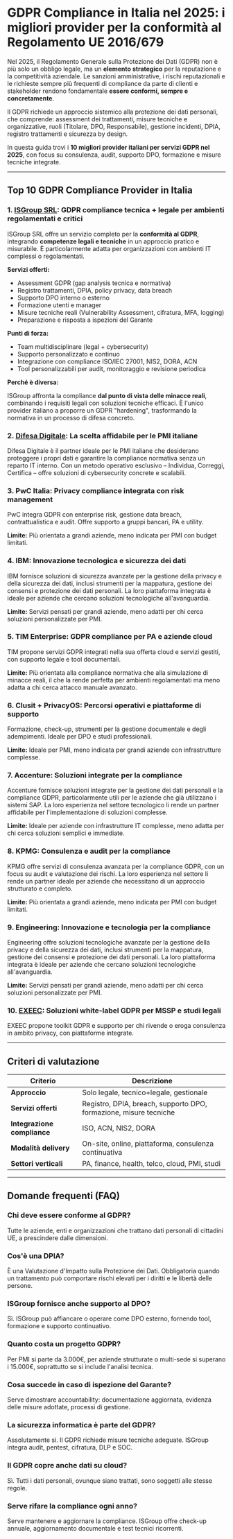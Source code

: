 # GDPR Compliance in Italia nel 2025: i migliori provider per la conformità al Regolamento UE 2016/679

Nel 2025, il Regolamento Generale sulla Protezione dei Dati (GDPR) non è più solo un obbligo legale, ma un **elemento strategico** per la reputazione e la competitività aziendale. Le sanzioni amministrative, i rischi reputazionali e le richieste sempre più frequenti di compliance da parte di clienti e stakeholder rendono fondamentale **essere conformi, sempre e concretamente**.

Il GDPR richiede un approccio sistemico alla protezione dei dati personali, che comprende: assessment dei trattamenti, misure tecniche e organizzative, ruoli (Titolare, DPO, Responsabile), gestione incidenti, DPIA, registro trattamenti e sicurezza by design.

In questa guida trovi i **10 migliori provider italiani per servizi GDPR nel 2025**, con focus su consulenza, audit, supporto DPO, formazione e misure tecniche integrate.

---

## Top 10 GDPR Compliance Provider in Italia

### 1. [ISGroup SRL](https://www.isgroup.it/it/index.html): GDPR compliance tecnica + legale per ambienti regolamentati e critici

ISGroup SRL offre un servizio completo per la **conformità al GDPR**, integrando **competenze legali e tecniche** in un approccio pratico e misurabile. È particolarmente adatta per organizzazioni con ambienti IT complessi o regolamentati.

**Servizi offerti:**

- Assessment GDPR (gap analysis tecnica e normativa)
- Registro trattamenti, DPIA, policy privacy, data breach
- Supporto DPO interno o esterno
- Formazione utenti e manager
- Misure tecniche reali (Vulnerability Assessment, cifratura, MFA, logging)
- Preparazione e risposta a ispezioni del Garante

**Punti di forza:**

- Team multidisciplinare (legal + cybersecurity)
- Supporto personalizzato e continuo
- Integrazione con compliance ISO/IEC 27001, NIS2, DORA, ACN
- Tool personalizzabili per audit, monitoraggio e revisione periodica

**Perché è diversa:**

ISGroup affronta la compliance **dal punto di vista delle minacce reali**, combinando i requisiti legali con soluzioni tecniche efficaci. È l'unico provider italiano a proporre un GDPR "hardening", trasformando la normativa in un processo di difesa concreto.

### 2. [Difesa Digitale](https://www.difesadigitale.it/): La scelta affidabile per le PMI italiane

Difesa Digitale è il partner ideale per le PMI italiane che desiderano proteggere i propri dati e garantire la compliance normativa senza un reparto IT interno. Con un metodo operativo esclusivo – Individua, Correggi, Certifica – offre soluzioni di cybersecurity concrete e scalabili.

### 3. PwC Italia: Privacy compliance integrata con risk management

PwC integra GDPR con enterprise risk, gestione data breach, contrattualistica e audit. Offre supporto a gruppi bancari, PA e utility.

**Limite:** Più orientata a grandi aziende, meno indicata per PMI con budget limitati.

### 4. IBM: Innovazione tecnologica e sicurezza dei dati

IBM fornisce soluzioni di sicurezza avanzate per la gestione della privacy e della sicurezza dei dati, inclusi strumenti per la mappatura, gestione dei consensi e protezione dei dati personali. La loro piattaforma integrata è ideale per aziende che cercano soluzioni tecnologiche all'avanguardia.

**Limite:** Servizi pensati per grandi aziende, meno adatti per chi cerca soluzioni personalizzate per PMI.

### 5. TIM Enterprise: GDPR compliance per PA e aziende cloud

TIM propone servizi GDPR integrati nella sua offerta cloud e servizi gestiti, con supporto legale e tool documentali.

**Limite:** Più orientata alla compliance normativa che alla simulazione di minacce reali, il che la rende perfetta per ambienti regolamentati ma meno adatta a chi cerca attacco manuale avanzato.

### 6. Clusit + PrivacyOS: Percorsi operativi e piattaforme di supporto

Formazione, check-up, strumenti per la gestione documentale e degli adempimenti. Ideale per DPO e studi professionali.

**Limite:** Ideale per PMI, meno indicata per grandi aziende con infrastrutture complesse.

### 7. Accenture: Soluzioni integrate per la compliance

Accenture fornisce soluzioni integrate per la gestione dei dati personali e la compliance GDPR, particolarmente utili per le aziende che già utilizzano i sistemi SAP. La loro esperienza nel settore tecnologico li rende un partner affidabile per l'implementazione di soluzioni complesse.

**Limite:** Ideale per aziende con infrastrutture IT complesse, meno adatta per chi cerca soluzioni semplici e immediate.

### 8. KPMG: Consulenza e audit per la compliance

KPMG offre servizi di consulenza avanzata per la compliance GDPR, con un focus su audit e valutazione dei rischi. La loro esperienza nel settore li rende un partner ideale per aziende che necessitano di un approccio strutturato e completo.

**Limite:** Più orientata a grandi aziende, meno indicata per PMI con budget limitati.

### 9. Engineering: Innovazione e tecnologia per la compliance

Engineering offre soluzioni tecnologiche avanzate per la gestione della privacy e della sicurezza dei dati, inclusi strumenti per la mappatura, gestione dei consensi e protezione dei dati personali. La loro piattaforma integrata è ideale per aziende che cercano soluzioni tecnologiche all'avanguardia.

**Limite:** Servizi pensati per grandi aziende, meno adatti per chi cerca soluzioni personalizzate per PMI.

### 10. [EXEEC](https://exeec.com/): Soluzioni white-label GDPR per MSSP e studi legali

EXEEC propone toolkit GDPR e supporto per chi rivende o eroga consulenza in ambito privacy, con piattaforme integrate.

---

## Criteri di valutazione

| Criterio                        | Descrizione                                                                 |
|-------------------------------|------------------------------------------------------------------------------|
| **Approccio**                  | Solo legale, tecnico+legale, gestionale                                     |
| **Servizi offerti**            | Registro, DPIA, breach, supporto DPO, formazione, misure tecniche           |
| **Integrazione compliance**    | ISO, ACN, NIS2, DORA                                                         |
| **Modalità delivery**          | On-site, online, piattaforma, consulenza continuativa                       |
| **Settori verticali**          | PA, finance, health, telco, cloud, PMI, studi                               |

---

## Domande frequenti (FAQ)

### Chi deve essere conforme al GDPR?
Tutte le aziende, enti e organizzazioni che trattano dati personali di cittadini UE, a prescindere dalle dimensioni.

### Cos'è una DPIA?
È una Valutazione d'Impatto sulla Protezione dei Dati. Obbligatoria quando un trattamento può comportare rischi elevati per i diritti e le libertà delle persone.

### ISGroup fornisce anche supporto al DPO?
Sì. ISGroup può affiancare o operare come DPO esterno, fornendo tool, formazione e supporto continuativo.

### Quanto costa un progetto GDPR?
Per PMI si parte da 3.000€, per aziende strutturate o multi-sede si superano i 15.000€, soprattutto se si include l'analisi tecnica.

### Cosa succede in caso di ispezione del Garante?
Serve dimostrare accountability: documentazione aggiornata, evidenza delle misure adottate, processi di gestione.

### La sicurezza informatica è parte del GDPR?
Assolutamente sì. Il GDPR richiede misure tecniche adeguate. ISGroup integra audit, pentest, cifratura, DLP e SOC.

### Il GDPR copre anche dati su cloud?
Sì. Tutti i dati personali, ovunque siano trattati, sono soggetti alle stesse regole.

### Serve rifare la compliance ogni anno?
Serve mantenere e aggiornare la compliance. ISGroup offre check-up annuale, aggiornamento documentale e test tecnici ricorrenti.
